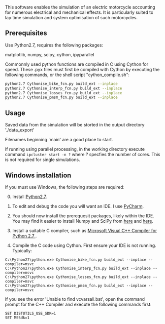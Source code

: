 This software enables the simulation of an electric motorcycle accounting for numerous electrical and mechanical 
effects. It is particularly suited to lap time simulation and system optimisation of such motorcycles.

## Prerequisites

Use Python2.7, requires the following packages:

matplotlib, numpy, scipy, cython, ipyparallel

Commonnly used python functions are compiled in C using Cython for speed. These .pyx files must first be compiled 
with Cython by executing the following commands, or the shell script "cython_compile.sh":

```sh
python2.7 Cythonise_bike_fcn.py build_ext --inplace
python2.7 Cythonise_interp_fcn.py build_ext --inplace 
python2.7 Cythonise_losses_fcn.py build_ext --inplace 
python2.7 Cythonise_pmsm_fcn.py build_ext --inplace 
```

## Usage

Saved data from the simulation will be storted in the output directory './data_export'

Filenames beginning 'main' are a good place to start.

If running using parallel processing, in the working directory execute command `ipcluster start -n ?` where ? 
specfies the number of cores. This is not required for single simulations.

## Windows installation

If you must use Windows, the following steps are required:

0. Install [Python2.7](https://www.python.org/downloads/windows/).

1. To edit and debug the code you will want an IDE. I use 
[PyCharm](https://www.jetbrains.com/pycharm/). 

2. You should now install the prerequesit packages, likely within the IDE. You may find it easier to install Numpy 
and SciPy from [here](http://www.lfd.uci.edu/~gohlke/pythonlibs/#numpy) and 
[here](http://www.lfd.uci.edu/~gohlke/pythonlibs/#scipy).

3. Install a suitable C compiler, such as [Microsoft Visual C++ Compiler for Python 2.7
](https://www.microsoft.com/en-gb/download/details.aspx?id=44266).

4. Compile the C code using Cython. First ensure your IDE is not running. Typically:

```
C:\Python27\python.exe Cythonise_bike_fcn.py build_ext --inplace --compiler=msvc
C:\Python27\python.exe Cythonise_interp_fcn.py build_ext --inplace --compiler=msvc
C:\Python27\python.exe Cythonise_losses_fcn.py build_ext --inplace --compiler=msvc
C:\Python27\python.exe Cythonise_pmsm_fcn.py build_ext --inplace --compiler=msvc
```

If you see the error 'Unable to find vcvarsall.bat', open the command prompt for the C++ Compiler and execute the following 
commands first:

```
SET DISTUTILS_USE_SDK=1
SET MSSdk=1
```
